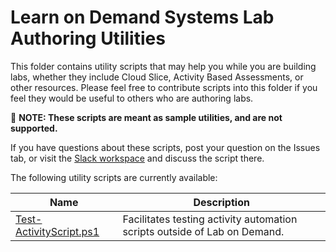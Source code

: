 # Learn on Demand Systems Lab Authoring Utilities

This folder contains utility scripts that may help you while you are building labs,
whether they include Cloud Slice, Activity Based Assessments, or other resources.
Please feel free to contribute scripts into this folder if you feel they would be
useful to others who are authoring labs.

:memo: **NOTE: These scripts are meant as sample utilities, and are not supported.**

If you have questions about these scripts, post your question on the Issues tab, or
visit the [Slack workspace][slack-workspace] and discuss the script there.

[slack-workspace]: https://join.slack.com/t/labauthor/shared_invite/enQtMzg4NDU4MjEzNzYzLTE3YjE3Nzk2NDljMDU3M2Y1MzIzMjUzODA3ZjI5ODRmZTVhOWUxMjllNTU1MGFiOGQ1NjljNDI3YWEwZDAxY2Q

The following utility scripts are currently available:

|Name|Description|
|--|--|
|[Test-ActivityScript.ps1](Test-ActivityScript.ps1)|Facilitates testing activity automation scripts outside of Lab on Demand.|
